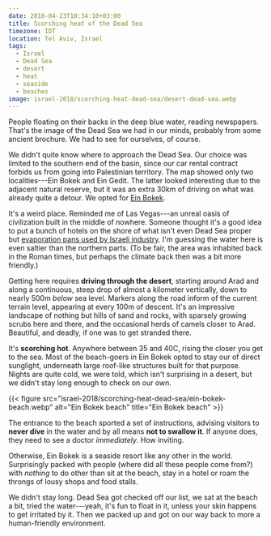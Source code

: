 ```yaml
---
date: 2018-04-23T10:34:10+03:00
title: Scorching heat of the Dead Sea
timezone: IDT
location: Tel Aviv, Israel
tags:
  - Israel
  - Dead Sea
  - desert
  - heat
  - seaside
  - beaches
image: israel-2018/scorching-heat-dead-sea/desert-dead-sea.webp
---
```


People floating on their backs in the deep blue water, reading newspapers. That's the image of the Dead Sea we had in our minds, probably from some ancient brochure. We had to see for ourselves, of course.

<!--more-->

We didn't quite know where to approach the Dead Sea. Our choice was limited to the southern end of the basin, since our car rental contract forbids us from going into Palestinian territory. The map showed only two localities---Ein Bokek and Ein Gedit. The latter looked interesting due to the adjacent natural reserve, but it was an extra 30km of driving on what was already quite a detour. We opted for [Ein Bokek](https://en.wikipedia.org/wiki/Ein_Bokek).

It's a weird place. Reminded me of Las Vegas---an unreal oasis of civilization built in the middle of nowhere. Someone thought it's a good idea to put a bunch of hotels on the shore of what isn't even Dead Sea proper but [evaporation pans used by Israeli industry](https://en.wikipedia.org/wiki/Dead_Sea_Works). I'm guessing the water here is even saltier than the northern parts. (To be fair, the area was inhabited back in the Roman times, but perhaps the climate back then was a bit more friendly.)

Getting here requires **driving through the desert**, starting around Arad and along a continuous, steep drop of almost a kilometer vertically, down to nearly 500m *below* sea level. Markers along the road inform of the current terrain level, appearing at every 100m of descent. It's an impressive landscape of nothing but hills of sand and rocks, with sparsely growing scrubs here and there, and the occasional herds of camels closer to Arad. Beautiful, and deadly, if one was to get stranded there.

It's **scorching hot**. Anywhere between 35 and 40C, rising the closer you get to the sea. Most of the beach-goers in Ein Bokek opted to stay our of direct sunglight, underneath large roof-like structures built for that purpose. Nights are quite cold, we were told, which isn't surprising in a desert, but we didn't stay long enough to check on our own.

{{< figure src="israel-2018/scorching-heat-dead-sea/ein-bokek-beach.webp" alt="Ein Bokek beach" title="Ein Bokek beach" >}}

The entrance to the beach sported a set of instructions, advising visitors to **never dive** in the water and by all means **not to swallow it**. If anyone does, they need to see a doctor *immediately*. How inviting.

Otherwise, Ein Bokek is a seaside resort like any other in the world. Surprisingly packed with people (where did all these people come from?) with *nothing* to do other than sit at the beach, stay in a hotel or roam the throngs of lousy shops and food stalls.

We didn't stay long. Dead Sea got checked off our list, we sat at the beach a bit, tried the water---yeah, it's fun to float in it, unless your skin happens to get irritated by it. Then we packed up and got on our way back to more a human-friendly environment.

